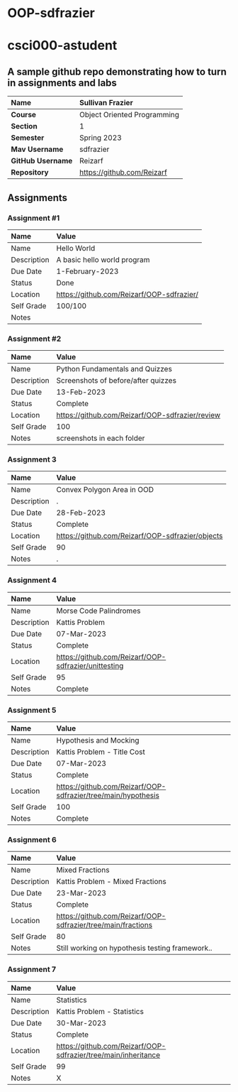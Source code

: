# OOP-sdfrazier
# csci000-astudent

## A sample github repo demonstrating how to turn in assignments and labs

| Name | Sullivan Frazier |
|:---|:---|
| **Course** | Object Oriented Programming |
| **Section** | 1 |
| **Semester** | Spring 2023 |
| **Mav Username**            | sdfrazier |
| **GitHub Username**         | Reizarf |
| **Repository**          | https://github.com/Reizarf |

## Assignments

### Assignment #1

| Name | Value |
| :--- | :--- |
| Name | Hello World |
| Description | A basic hello world program |
| Due Date | 1-February-2023 |
| Status | Done |
| Location | https://github.com/Reizarf/OOP-sdfrazier/ |
| Self Grade | 100/100 |
| Notes |  |

### Assignment #2

| Name | Value |
| :--- | :--- |
| Name | Python Fundamentals and Quizzes |
| Description | Screenshots of before/after quizzes |
| Due Date | 13-Feb-2023 |
| Status | Complete |
| Location | https://github.com/Reizarf/OOP-sdfrazier/review |
| Self Grade | 100 |
| Notes | screenshots in each folder |

### Assignment 3
| Name | Value |
| :--- | :--- |
| Name | Convex Polygon Area in OOD |
| Description | . |
| Due Date | 28-Feb-2023 |
| Status | Complete |
| Location | https://github.com/Reizarf/OOP-sdfrazier/objects |
| Self Grade | 90 |
| Notes | . |

### Assignment 4
| Name | Value |
| :--- | :--- |
| Name | Morse Code Palindromes |
| Description | Kattis Problem |
| Due Date | 07-Mar-2023 |
| Status | Complete |
| Location | https://github.com/Reizarf/OOP-sdfrazier/unittesting |
| Self Grade | 95 |
| Notes | Complete |


### Assignment 5
| Name | Value |
| :--- | :--- |
| Name | Hypothesis and Mocking |
| Description | Kattis Problem - Title Cost |
| Due Date | 07-Mar-2023 |
| Status | Complete |
| Location | https://github.com/Reizarf/OOP-sdfrazier/tree/main/hypothesis |
| Self Grade | 100 |
| Notes | Complete |

### Assignment 6
| Name | Value |
| :--- | :--- |
| Name | Mixed Fractions |
| Description | Kattis Problem - Mixed Fractions|
| Due Date | 23-Mar-2023 |
| Status | Complete |
| Location | https://github.com/Reizarf/OOP-sdfrazier/tree/main/fractions |
| Self Grade | 80 |
| Notes | Still working on hypothesis testing framework.. |

### Assignment 7
| Name | Value |
| :--- | :--- |
| Name | Statistics |
| Description | Kattis Problem - Statistics |
| Due Date | 30-Mar-2023 |
| Status | Complete |
| Location | https://github.com/Reizarf/OOP-sdfrazier/tree/main/inheritance |
| Self Grade | 99 |
| Notes | X |